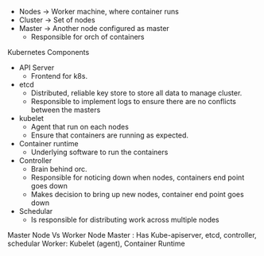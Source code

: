 

- Nodes -> Worker machine, where container runs
- Cluster -> Set of nodes
- Master -> Another node configured as master
	- Responsible for orch of containers

Kubernetes Components
- API Server
	- Frontend for k8s.
- etcd
	- Distributed, reliable key store to store all data to manage cluster.
	- Responsible to implement logs to ensure there are no conflicts between the masters
- kubelet
	- Agent that run on each nodes
	- Ensure that containers are running as expected.
- Container runtime
	- Underlying software to run the containers
- Controller
	- Brain behind orc.
	- Responsible for noticing down when nodes, containers end point goes down
	- Makes decision to bring up new nodes, container end point goes down
- Schedular
	- Is responsible for distributing work across multiple nodes
    


Master Node Vs Worker Node
Master : Has Kube-apiserver, etcd, controller, schedular
Worker: Kubelet (agent), Container Runtime